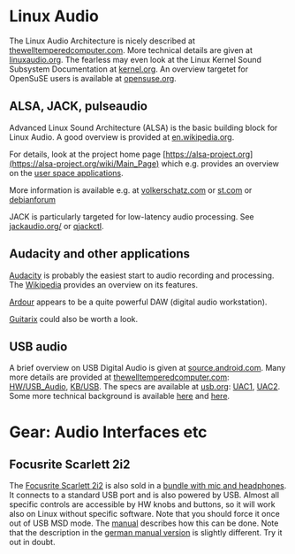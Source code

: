 # Linux Audio

The Linux Audio Architecture is nicely described at
[thewelltemperedcomputer.com](https://thewelltemperedcomputer.com/Linux/AudioArchitecture.htm).
More technical details are given at
[linuxaudio.org](https://wiki.linuxaudio.org/wiki/start).
The fearless may even look at the Linux Kernel Sound Subsystem Documentation at
[kernel.org](https://www.kernel.org/doc/html/latest/sound/index.html).
An overview targetet for OpenSuSE users is available at 
[opensuse.org](https://en.opensuse.org/SDB:Sound_concepts).



## ALSA, JACK, pulseaudio
Advanced Linux Sound Architecture (ALSA) is the basic building block for Linux Audio.
A good overview is provided at
[en.wikipedia.org](https://en.wikipedia.org/wiki/Advanced_Linux_Sound_Architecture).

For details, look at the project home page 
[https://alsa-project.org](https://alsa-project.org/wiki/Main_Page)
which e.g. provides an overview on the 
[user space applications](https://www.alsa-project.org/wiki/ALSA_User_Info).

More information is available e.g. at
[volkerschatz.com](http://www.volkerschatz.com/noise/alsa.html)
or
[st.com](https://wiki.st.com/stm32mpu/wiki/ALSA_overview)
or
[debianforum](https://wiki.debianforum.de/Audiokonfiguration)

JACK is particularly targeted for low-latency audio processing. See
[jackaudio.org/](https://jackaudio.org/)
or
[qjackctl](https://qjackctl.sourceforge.io/).



## Audacity and other applications

[Audacity](https://www.audacityteam.org/) is probably the easiest start to audio recording and processing.
The [Wikipedia](https://en.wikipedia.org/wiki/Audacity_(audio_editor)) provides an overview on its features.

[Ardour](https://ardour.org/) appears to be a quite powerful DAW (digital audio workstation).

[Guitarix](https://guitarix.org/) could also be worth a look.


## USB audio
A brief overview on USB Digital Audio is given at
[source.android.com](https://source.android.com/devices/audio/usb).
Many more details are provided at 
[thewelltemperedcomputer.com](https://thewelltemperedcomputer.com):
[HW/USB_Audio](https://thewelltemperedcomputer.com/HW/USB_Audio.htm), 
[KB/USB](https://thewelltemperedcomputer.com/KB/USB.html).
The specs are available at 
[usb.org](http://www.usb.org/):
[UAC1](https://www.usb.org/sites/default/files/USB_AV_Specification_Rev_1.0.zip),
[UAC2](https://www.usb.org/sites/default/files/Audio2.0_final.zip).
Some more technical background is available 
[here](https://www.edn.com/fundamentals-of-usb-audio/)
and 
[here](https://www.electronicdesign.com/technologies/embedded-revolution/article/21801786/achieving-bitperfect-usb-audio).

# Gear: Audio Interfaces etc

## Focusrite Scarlett 2i2

The 
[Focusrite Scarlett 2i2](https://focusrite.com/en/usb-audio-interface/scarlett/scarlett-2i2)
is also sold in a 
[bundle with mic and headphones](https://focusrite.com/en/usb-audio-interface/scarlett/scarlett-2i2-studio-0).
It connects to a standard USB port and is also powered by USB.
Almost all specific controls are accessible by HW knobs and buttons, so it will work also on Linux without specific software.
Note that you should force it once out of USB MSD mode. The
[manual](https://fael-downloads-prod.focusrite.com/customer/prod/s3fs-public/downloads/Scarlett2i2%203rd%20Gen%20User%20Guide_EN.pdf)
describes how this can be done. Note that the description in the 
[german manual version](https://fael-downloads-prod.focusrite.com/customer/prod/s3fs-public/downloads/Scarlett2i2%203rd%20Gen%20User%20Guide_DE.pdf)
is slightly different. Try it out in doubt.



